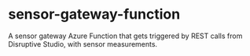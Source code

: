 # sensor-gateway-function

A sensor gateway Azure Function that gets triggered by REST calls from Disruptive Studio, with sensor measurements.